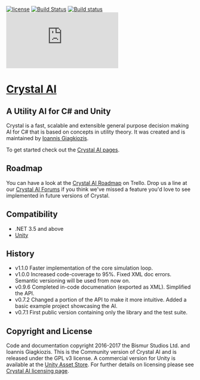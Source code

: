 [![license](https://img.shields.io/badge/license-GPL-brightgreen.svg?style=flat)](https://github.com/ThelDoctor/CrystalAI/blob/master/LICENSE)
[![Build Status](https://travis-ci.org/ThelDoctor/CrystalAI.svg?branch=master)](https://travis-ci.org/ThelDoctor/CrystalAI)
[![Build status](https://ci.appveyor.com/api/projects/status/rw0tma0eucs45fi5/branch/master?svg=true)](https://ci.appveyor.com/project/ThelDoctor/crystalai/branch/master)
![Tests Status](http://flauschig.ch/batch.php?type=tests&account=ThelDoctor&slug=CrystalAI)

# [Crystal AI](https://theldoctor.github.io/CrystalAI/)

## A Utility AI for C# and Unity 

Crystal is a fast, scalable and extensible general purpose decision making AI for C# that is based on concepts in utility theory. It was created and is maintained by [Ioannis Giagkiozis](http://www.bismur.co.uk/). 

To get started check out the [Crystal AI pages](https://theldoctor.github.io/CrystalAI/).

## Roadmap
You can have a look at the [Crystal AI Roadmap](https://trello.com/b/e3r5Zgrd/crystal-ai-roadmap) on Trello. Drop us a line at our [Crystal AI Forums](http://www.bismur.co.uk/forums/forum-11.html) if you think we've missed a feature you'd love to see implemented in future versions of Crystal. 

## Compatibility 
- .NET 3.5 and above 
- [Unity](https://unity3d.com/)

## History
- v1.1.0 Faster implementation of the core simulation loop.
- v1.0.0 Increased code-coverage to 95%. Fixed XML doc errors. Semantic versioning will be used from now on. 
- v0.9.6 Completed in-code documenation (exported as XML). Simplified the API.
- v0.7.2 Changed a portion of the API to make it more intuitive. Added a basic example project showcasing the AI. 
- v0.7.1 First public version containing only the library and the test suite.

## Copyright and License
Code and documentation copyright 2016-2017 the Bismur Studios Ltd. and Ioannis Giagkiozis. This is the Community version of Crystal AI and is released under the GPL v3 license. A commercial version for Unity is available at the [Unity Asset Store](https://www.assetstore.unity3d.com/en/#!/content/82168). For further details on licensing please see [Crystal AI licensing page](https://theldoctor.github.io/CrystalAI/license/). 
